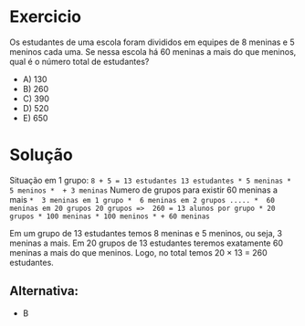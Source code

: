 # Exercicio 

Os estudantes de uma escola foram divididos em
equipes de 8 meninas e 5 meninos cada uma. Se nessa
escola há 60 meninas a mais do que meninos, qual é o
número total de estudantes?

 * A) 130
 * B) 260
 * C) 390
 * D) 520
 * E) 650



# Solução

Situação em 1 grupo:
``
        8 + 5 = 13 estudantes
            13 estudantes
            * 5 meninas
            * 5 meninos
            *  + 3 meninas
``
Numero de grupos para existir 60 meninas a mais
``
        *  3 meninas em 1 grupo
        *  6 meninas em 2 grupos
        .....
        *  60 meninas em 20 grupos
            20 grupos => 
                260 = 13 alunos por grupo * 20 grupos
                    * 100 meninas
                    * 100 meninos
                    * + 60 meninas
``

Em um grupo de 13 estudantes temos 8 meninas e 5 meninos, ou seja, 3 meninas a mais. Em 20 grupos de 13
estudantes teremos exatamente 60 meninas a mais do que meninos. Logo, no total temos 20 × 13 = 260
estudantes.
## Alternativa:
* B